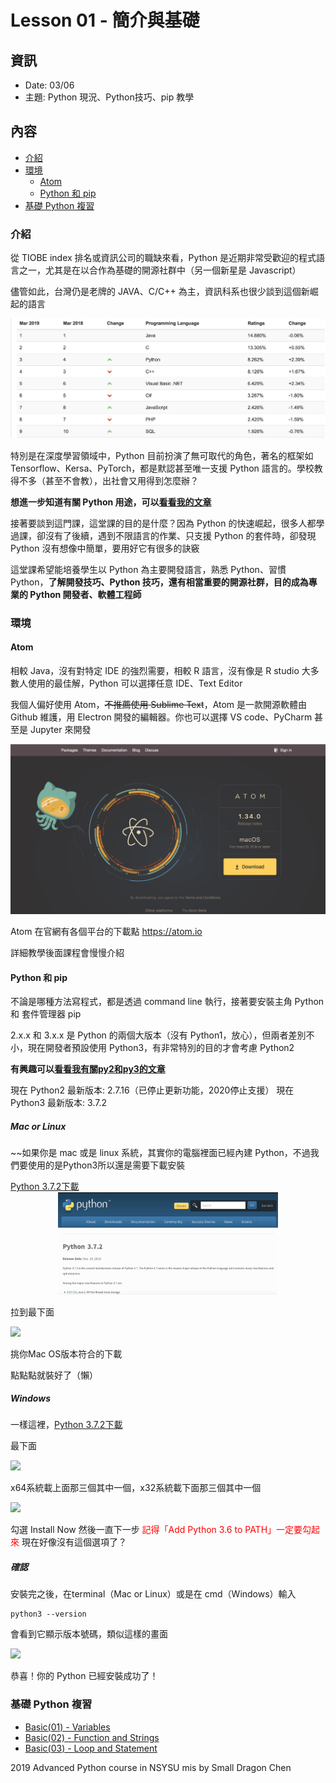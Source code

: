 # Lesson 01 - 簡介與基礎

## 資訊

- Date: 03/06
- 主題: Python 現況、Python技巧、pip 教學

## 內容

<!-- TOC -->

- [介紹](#%E4%BB%8B%E7%B4%B9)
- [環境](#%E7%92%B0%E5%A2%83)
	- [Atom](#atom)
	- [Python 和 pip](#python-%E5%92%8C-pip)
- [基礎 Python 複習](#%E5%9F%BA%E7%A4%8E-python-%E8%A4%87%E7%BF%92)

<!-- /TOC -->


### 介紹

從 TIOBE index 排名或資訊公司的職缺來看，Python 是近期非常受歡迎的程式語言之一，尤其是在以合作為基礎的開源社群中（另一個新星是 Javascript）

儘管如此，台灣仍是老牌的 JAVA、C/C++ 為主，資訊科系也很少談到這個新崛起的語言

![2019_03_tiobe_index](/images/2019_03_tiobe_index.png)

特別是在深度學習領域中，Python 目前扮演了無可取代的角色，著名的框架如 Tensorflow、Kersa、PyTorch，都是默認甚至唯一支援 Python 語言的。學校教得不多（甚至不會教），出社會又用得到怎麼辦？

**想進一步知道有關 Python 用途，可以[看看我的文章](https://www.smalldragon.tw/python37-0-5-locate/)**

接著要談到這門課，這堂課的目的是什麼？因為 Python 的快速崛起，很多人都學過課，卻沒有了後續，遇到不限語言的作業、只支援 Python 的套件時，卻發現 Python 沒有想像中簡單，要用好它有很多的訣竅

這堂課希望能培養學生以 Python 為主要開發語言，熟悉 Python、習慣 Python，**了解開發技巧、Python 技巧，還有相當重要的開源社群，目的成為專業的 Python 開發者、軟體工程師**


### 環境

#### Atom

相較 Java，沒有對特定 IDE 的強烈需要，相較 R 語言，沒有像是 R studio 大多數人使用的最佳解，Python 可以選擇任意 IDE、Text Editor

我個人偏好使用 Atom，~~不推薦使用 Sublime Text~~，Atom 是一款開源軟體由 Github 維護，用 Electron 開發的編輯器。你也可以選擇 VS code、PyCharm 甚至是 Jupyter 來開發

![Atom Offical Website](/images/atom_offical.png)

Atom 在官網有各個平台的下載點
https://atom.io

詳細教學後面課程會慢慢介紹

#### Python 和 pip

不論是哪種方法寫程式，都是透過 command line 執行，接著要安裝主角 Python 和 套件管理器 pip

2.x.x 和 3.x.x 是 Python 的兩個大版本（沒有 Python1，放心），但兩者差別不小，現在開發者預設使用 Python3，有非常特別的目的才會考慮 Python2

**有興趣可以[看看我有關py2和py3的文章](https://www.smalldragon.tw/python37-0-intro/)**

現在 Python2 最新版本: 2.7.16（已停止更新功能，2020停止支援）
現在 Python3 最新版本: 3.7.2

##### Mac or Linux
~~如果你是 mac 或是 linux 系統，其實你的電腦裡面已經內建 Python，不過我們要使用的是Python3所以還是需要下載安裝

[Python 3.7.2下載](https://www.python.org/downloads/release/python-372/)
<img src="/images/Python3.7.2_download.png" style="width:70%;margin: 0 15%;">

拉到最下面

![](https://i.imgur.com/RGChKbT.png)

挑你Mac OS版本符合的下載

點點點就裝好了（懶）

##### Windows
一樣這裡，[Python 3.7.2下載](https://www.python.org/downloads/release/python-372/)

最下面

![](https://i.imgur.com/eaosboF.png)

x64系統載上面那三個其中一個，x32系統載下面那三個其中一個

![](https://i.imgur.com/TwdiIBV.png)

勾選 Install Now 然後一直下一步
<font color="red">記得「Add Python 3.6 to PATH」一定要勾起來</font>
現在好像沒有這個選項了？

##### 確認

安裝完之後，在terminal（Mac or Linux）或是在 cmd（Windows）輸入

```shell
python3 --version
```
會看到它顯示版本號碼，類似這樣的畫面

![](https://i.imgur.com/g1wlSnS.png)


恭喜！你的 Python 已經安裝成功了！

### 基礎 Python 複習

- [Basic(01) - Variables](basic_01.py)
- [Basic(02) - Function and Strings](basic_02.py)
- [Basic(03) - Loop and Statement](basic_03.py)

2019 Advanced Python course  in NSYSU mis by Small Dragon Chen
